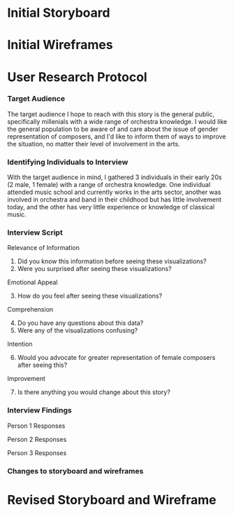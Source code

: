 
# Initial Storyboard

# Initial Wireframes

# User Research Protocol

### Target Audience
The target audience I hope to reach with this story is the general public, specifically millenials with a wide range of orchestra knowledge. I would like the general population to be aware of and care about the issue of gender representation of composers, and I'd like to inform them of ways to improve the situation, no matter their level of involvement in the arts.

### Identifying Individuals to Interview
With the target audience in mind, I gathered 3 individuals in their early 20s (2 male, 1 female) with a range of orchestra knowledge. One individual attended music school and currently works in the arts sector, another was involved in orchestra and band in their childhood but has little involvement today, and the other has very little experience or knowledge of classical music.

### Interview Script

Relevance of Information
1. Did you know this information before seeing these visualizations?
2. Were you surprised after seeing these visualizations?

Emotional Appeal

3. How do you feel after seeing these visualizations?

Comprehension

4. Do you have any questions about this data?
5. Were any of the visualizations confusing?

Intention

6. Would you advocate for greater representation of female composers after seeing this?

Improvement

7. Is there anything you would change about this story? 

### Interview Findings

Person 1 Responses

Person 2 Responses

Person 3 Responses

### Changes to storyboard and wireframes

# Revised Storyboard and Wireframe


